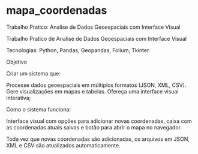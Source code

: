 # mapa_coordenadas
Trabalho Pratico: Analise de Dados Geoespaciais com Interface Visual

Trabalho Pratico de Analise de Dados Geoespaciais com Interface Visual

Tecnologias: Python, Pandas, Geopandas, Folium, Tkinter.

Objetivo

Criar um sistema que:

Processe dados geoespaciais em múltiplos formatos (JSON, XML, CSV). Gere visualizações em mapas e tabelas. Ofereça uma interface visual interativa;

Como o sistema funciona:

Interface visual com opções para adicionar novas coordenadas, caixa com as coordenadas atuais salvas e botão para abrir o mapa no navegador.

Toda vez que novas coordenadas são adicionadas, os arquivos em JSON, XML e CSV são atualizados automaticamente.
